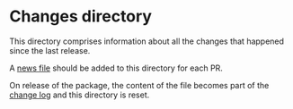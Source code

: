 <!--
Copyright (C) 2020-2021 Arm Limited or its affiliates and Contributors. All rights reserved.
SPDX-License-Identifier: Apache-2.0
-->
# Changes directory

This directory comprises information about all the changes that happened since the last release.

A [news file](../CONTRIBUTING.md#news-files) should be added to this directory for each PR.

On release of the package, the content of the file becomes part of the [change log](../CHANGELOG.md) and this directory is reset.
